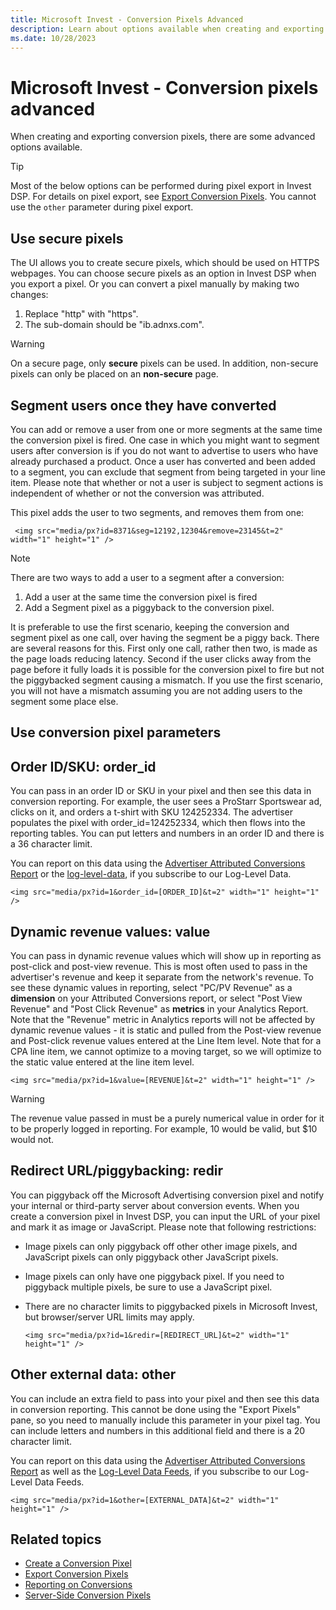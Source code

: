 ```yaml
---
title: Microsoft Invest - Conversion Pixels Advanced
description: Learn about options available when creating and exporting conversion pixels.
ms.date: 10/28/2023
---
```



# Microsoft Invest - Conversion pixels advanced  

When creating and exporting conversion pixels, there are some advanced
options available.

 > [!TIP]
 > Most of the below options can be performed during pixel export in Invest DSP. For details on pixel export, see [Export Conversion Pixels](export-conversion-pixels.md). You cannot use the `other` parameter during pixel export.

## Use secure pixels

The UI allows you to create secure pixels, which
should be used on HTTPS webpages. You can choose secure pixels as an
option in Invest DSP when you export a pixel. Or
you can convert a pixel manually by making two changes:

1.  Replace "http" with "https".
1.  The sub-domain should be "ib.adnxs.com".

> [!WARNING]
> On a secure page, only **secure** pixels can be used. In addition, non-secure pixels can only be placed on an **non-secure** page.

## Segment users once they have converted

You can add or remove a user from one or more segments at the same time
the conversion pixel is fired. One case in which you might want to
segment users after conversion is if you do not want to advertise to
users who have already purchased a product. Once a user has converted
and been added to a segment, you can exclude that segment from being
targeted in your line item. Please note that
whether or not a user is subject to segment actions is independent of
whether or not the conversion was attributed.

This pixel adds the user to two segments, and removes them from one:

``` pre
 <img src="media/px?id=8371&seg=12192,12304&remove=23145&t=2" width="1" height="1" /> 
```

> [!NOTE]
> There are two ways to add a user to a segment after a conversion:
>1. Add a user at the same time the conversion pixel is fired
>1. Add a Segment pixel as a piggyback to the conversion pixel.
>
>It is preferable to use the first scenario, keeping the conversion and segment pixel as one call, over having the segment be a piggy back. There are several reasons for this. First only one call, rather then two, is made as the page loads reducing latency. Second if the user clicks away from the page before it fully loads it is possible for the conversion pixel to fire but not the piggybacked segment causing a mismatch. If you use the first scenario, you will not have a mismatch assuming you are not adding users to the segment some place else.

## Use conversion pixel parameters

## Order ID/SKU: order_id

You can pass in an order ID or SKU in your pixel and then see this data
in conversion reporting. For example, the user sees a ProStarr
Sportswear ad, clicks on it, and orders a t-shirt with SKU 124252334.
The advertiser populates the pixel with order_id=124252334, which then
flows into the reporting tables. You can put letters and numbers in an
order ID and there is a 36 character limit.

You can report on this data using the
[Advertiser Attributed Conversions Report](advertiser-attributed-conversions-report.md) or the [log-level-data](../log-level-data/log-level-data-feeds.md), if you subscribe to our Log-Level Data.

``` pre
<img src="media/px?id=1&order_id=[ORDER_ID]&t=2" width="1" height="1" /> 
```

## Dynamic revenue values: value

You can pass in dynamic revenue values which will show up in reporting
as post-click and post-view revenue. This is most often used to pass in
the advertiser's revenue and keep it separate from the network's
revenue. To see these dynamic values in reporting, select "PC/PV
Revenue" as a **dimension** on your Attributed Conversions report, or
select "Post View Revenue" and "Post Click Revenue" as **metrics** in
your Analytics Report. Note that the "Revenue" metric in Analytics
reports will not be affected by dynamic revenue values - it is static
and pulled from the Post-view revenue and Post-click revenue values
entered at the Line Item level. Note that for a CPA
line item, we cannot optimize to a moving
target, so we will optimize to the static value entered at the line item
level.

``` pre
<img src="media/px?id=1&value=[REVENUE]&t=2" width="1" height="1" /> 
```

> [!WARNING]
> The revenue value passed in must be a purely numerical value in order for it to be properly logged in reporting. For example, 10 would be valid, but $10 would not.

## Redirect URL/piggybacking: redir

You can piggyback off the Microsoft Advertising conversion pixel
and notify your internal or third-party server about conversion events.
When you create a conversion pixel in Invest
DSP, you can input the URL of your pixel and mark it as image or
JavaScript. Please note that following restrictions:

- Image pixels can only piggyback off other other image pixels, and
  JavaScript pixels can only piggyback other JavaScript pixels.

- Image pixels can only have one piggyback pixel. If you need to
  piggyback multiple pixels, be sure to use a JavaScript pixel.

- There are no character limits to piggybacked pixels in
  Microsoft Invest, but browser/server URL limits
  may apply.

  ``` pre
  <img src="media/px?id=1&redir=[REDIRECT_URL]&t=2" width="1" height="1" /> 
  ```

## Other external data: other

You can include an extra field to pass into your pixel and then see this
data in conversion reporting. This cannot be done using the "Export
Pixels" pane, so you need to manually include this parameter in your
pixel tag. You can include letters and numbers in this additional field
and there is a 20 character limit.

You can report on this data using the
[Advertiser Attributed Conversions Report](advertiser-attributed-conversions-report.md) as well as the
[Log-Level Data Feeds](../log-level-data/log-level-data-feeds.md), if you subscribe
to our Log-Level Data Feeds.

``` pre
<img src="media/px?id=1&other=[EXTERNAL_DATA]&t=2" width="1" height="1" /> 
```

## Related topics

- [Create a Conversion Pixel](create-a-conversion-pixel.md)
- [Export Conversion Pixels](export-conversion-pixels.md)
- [Reporting on Conversions](reporting-on-conversions.md)
- [Server-Side Conversion Pixels](server-side-conversion-pixels.md)
